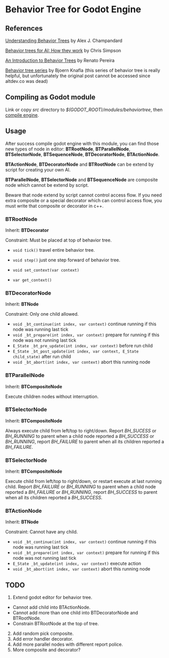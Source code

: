 # Behavior Tree for Godot Engine
## References
[Understanding Behavior Trees](http://aigamedev.com/open/article/bt-overview/) by Alex J. Champandard

[Behavior trees for AI: How they work](http://www.gamasutra.com/blogs/ChrisSimpson/20140717/221339/Behavior_trees_for_AI_How_they_work.php) by Chris Simpson

[An Introduction to Behavior Trees](http://guineashots.com/2014/07/25/an-introduction-to-behavior-trees-part-1/) by Renato Pereira

[Behavior tree series](http://web.archive.org/web/20140723035304/http://www.altdev.co/2011/02/24/introduction-to-behavior-trees/) by Bjoern Knafla
(this series of behavior tree is really helpful, but unfortunately the original post cannot be accessed since altdev.co was dead)

## Compiling as Godot module

Link or copy *src* directory to *$(GODOT_ROOT)/modules/behaviortree*, then [compile engine](https://github.com/okamstudio/godot/wiki/advanced#compiling--running).

## Usage

After success compile godot engine with this module, you can find those new types of node in editor:
**BTRootNode**, **BTParallelNode**, **BTSelectorNode**, **BTSequenceNode**, **BTDecoratorNode**, **BTActionNode**.

**BTActionNode**, **BTDecoratorNode** and **BTRootNode** can be extend by script for creating your own AI.

**BTParallelNode**, **BTSelectorNode** and **BTSequenceNode** are composite node which cannot be extend by script.

Beware that node extend by script cannot control access flow. If you need extra composite or a special decorator which can control access flow, you must write that composite or decorator in c++.

### BTRootNode

Inherit: **BTDecorator**

Constraint: Must be placed at top of behavior tree.
- `void tick()`
travel entire behavior tree.

- `void step()`
just one step forward of behavior tree.

- `void set_context(var context)`

- `var get_context()`

### BTDecoratorNode

Inherit: **BTNode**

Constraint: Only one child allowed.

- `void _bt_continue(int index, var context)` continue running if this node was running last tick
- `void _bt_prepare(int index, var context)` prepare for running if this node was not running last tick
- `E_State _bt_pre_update(int index, var context)` before run child
- `E_State _bt_post_update(int index, var context, E_State child_state)` after run child
- `void _bt_abort(int index, var context)` abort this running node

### BTParallelNode

Inherit: **BTCompositeNode**

Execute children nodes without interruption.

### BTSelectorNode

Inherit: **BTCompositeNode**

Always execute child from left/top to right/down. Report *BH_SUCESS* or *BH_RUNNING* to parent when a child node reported a *BH_SUCCESS* or *BH_RUNNING*, report *BH_FAILURE* to parent when all its children reported a *BH_FAILURE*.

### BTSelectorNode

Inherit: **BTCompositeNode**

Execute child from left/top to right/down, or restart execute at last running child. Report *BH_FAILURE* or *BH_RUNNING* to parent when a child node reported a *BH_FAILURE* or *BH_RUNNING*, report *BH_SUCCESS* to parent when all its children reported a *BH_SUCCESS*.

### BTActionNode

Inherit: **BTNode**

Constraint: Cannot have any child.
- `void _bt_continue(int index, var context)` continue running if this node was running last tick
- `void _bt_prepare(int index, var context)` prepare for running if this node was not running last tick
- `E_State _bt_update(int index, var context)` execute action
- `void _bt_abort(int index, var context)` abort this running node

## TODO
1. Extend godot editor for behavior tree.
  - Cannot add child into BTActionNode.
  - Cannot add more than one child into BTDecoratorNode and BTRootNode.
  - Constrain BTRootNode at the top of tree.
2. Add random pick composite.
3. Add error handler decorator.
4. Add more parallel nodes with different report police.
5. More composite and decorator?
